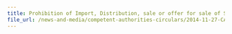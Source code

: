 ```yaml
---
title: Prohibition of Import, Distribution, sale or offer for sale of Shisha Tobacco  
file_url: /news-and-media/competent-authorities-circulars/2014-11-27-CA2.pdf
---
```

